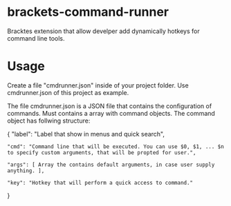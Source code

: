 brackets-command-runner
=======================

Bracktes extension that allow develper add dynamically hotkeys for command line tools.

Usage
=====

Create a file "cmdrunner.json" inside of your project folder. Use cmdrunner.json of this project as example.


The file cmdrunner.json is a JSON file that contains the configuration of commands. Must contains a array with command objects. The command object has follwing structure:

{
    "label": "Label that show in menus and quick search",
    
    "cmd": "Command line that will be executed. You can use $0, $1, ... $n to specify custom arguments, that will be propted for user.",
    
    "args": [ Array the contains default arguments, in case user supply anything. ],
    
    "key": "Hotkey that will perform a quick access to command."
}